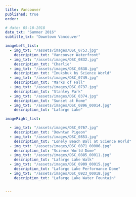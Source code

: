 ```yaml
---
title: Vancouver  
published: true
order: 

# date: 05-10-2018
date_txt: "Summer 2016"
subtitle_txt: "Downtown Vancouver"

imageLeft_list:
  - img_txt: "/assets/images/DSC_0753.jpg"
    description_txt: "Vancouver Waterfront"
  - img_txt: "/assets/images/DSC_0832.jpg"
    description_txt: "Charlie"
  - img_txt: "/assets/images/DSC_0838.jpg"
    description_txt: "Inukshuk by Science World"
  - img_txt: "/assets/images/DSC_0749.jpg"
    description_txt: "Marks of Fall"
  - img_txt: "/assets/images/DSC_0737.jpg"
    description_txt: "Stanley Park"
  - img_txt: "/assets/images/DSC_0374.jpg"
    description_txt: "Sunset at Home"
  - img_txt: "/assets/images/DSC_0896_00014.jpg"
    description_txt: "Lafarge Lake"

imageRight_list:

  - img_txt: "/assets/images/DSC_0767.jpg"
    description_txt: "Downtwn Pigeon"
  - img_txt: "/assets/images/DSC_0853.jpg"
    description_txt: "Lonely Beach Ball at Science World"
  - img_txt: "/assets/images/DSC_0871_00006.jpg"
    description_txt: "Science World Dome"
  - img_txt: "/assets/images/DSC_0885_00011.jpg"
    description_txt: "Lafarge Lake Walk"
  - img_txt: "/assets/images/DSC_0909_00015.jpg"
    description_txt: "Lafarge Lake Performance Dome"
  - img_txt: "/assets/images/DSC_0923_00018.jpg"
    description_txt: "Lafarge Lake Water Fountain"


---
```


